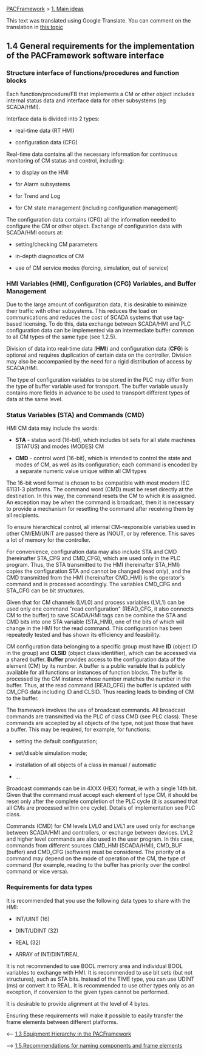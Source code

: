 [PACFramework](../README_EN.md) > [1. Main ideas](README_EN.md)

This text was translated using Google Translate. You can comment on the translation in [this topic](https://github.com/pupenasan/PACFramework/issues/52)

## 1.4 General requirements for the implementation of the PACFramework software interface

### Structure interface of functions/procedures and function blocks

Each function/procedure/FB that implements a CM or other object includes internal status data and interface data for other subsystems (eg SCADA/HMI).

Interface data is divided into 2 types:

- real-time data (RT HMI)

- configuration data (CFG)

Real-time data contains all the necessary information for continuous monitoring of CM status and control, including:

- to display on the HMI

- for Alarm subsystems

- for Trend and Log

- for CM state management (including configuration management)

The configuration data contains (CFG) all the information needed to configure the CM or other object. Exchange of configuration data with SCADA/HMI occurs at:

- setting/checking CM parameters

- in-depth diagnostics of CM

- use of CM service modes (forcing, simulation, out of service)

### HMI Variables (HMI), Configuration (CFG) Variables, and Buffer Management

Due to the large amount of configuration data, it is desirable to minimize their traffic with other subsystems. This reduces the load on communications and reduces the cost of SCADA systems that use tag-based licensing. To do this, data exchange between SCADA/HMI and PLC configuration data can be implemented via an intermediate buffer common to all CM types of the same type (see 1.2.5).

Division of data into real-time data (**HMI**) and configuration data (**CFG**) is optional and requires duplication of certain data on the controller. Division may also be accompanied by the need for a rigid distribution of access by SCADA/HMI.

The type of configuration variables to be stored in the PLC may differ from the type of buffer variable used for transport. The buffer variable usually contains more fields in advance to be used to transport different types of data at the same level.

### Status Variables (STA) and Commands (CMD)

HMI CM data may include the words:

- **STA** - status word (16-bit), which includes bit sets for all state machines (STATUS) and modes (MODES) CM

- **CMD** - control word (16-bit), which is intended to control the state and modes of CM, as well as its configuration; each command is encoded by a separate numeric value unique within all CM types

The 16-bit word format is chosen to be compatible with most modern IEC 61131-3 platforms. The command word (CMD) must be reset directly at the destination. In this way, the command resets the CM to which it is assigned. An exception may be when the command is broadcast, then it is necessary to provide a mechanism for resetting the command after receiving them by all recipients.

To ensure hierarchical control, all internal CM-responsible variables used in other CM/EM/UNIT are passed there as INOUT, or by reference. This saves a lot of memory for the controller.

For convenience, configuration data may also include STA and CMD (hereinafter STA_CFG and CMD_CFG), which are used only in the PLC program. Thus, the STA transmitted to the HMI (hereinafter STA_HMI) copies the configuration STA and cannot be changed (read only), and the CMD transmitted from the HMI (hereinafter CMD_HMI) is the operator's command and is processed accordingly. The variables CMD_CFG and STA_CFG can be bit structures.

Given that for CM channels (LVL0) and process variables (LVL1) can be used only one command "read configuration" (READ\_CFG, it also connects CM to the buffer) to save SCADA/HMI tags can be combine the STA and CMD bits into one STA variable (STA\_HMI), one of the bits of which will change in the HMI for the read command. This configuration has been repeatedly tested and has shown its efficiency and feasibility.

CM configuration data belonging to a specific group must have **ID** (object ID in the group) and **CLSID** (object class identifier), which can be accessed via a shared buffer. **Buffer** provides access to the configuration data of the element (CM) by its number. A buffer is a public variable that is publicly available for all functions or instances of function blocks. The buffer is processed by the CM instance whose number matches the number in the buffer. Thus, at the read command (READ\_CFG) the buffer is updated with CM\_CFG data including ID and CLSID. Thus reading leads to binding of CM to the buffer.

The framework involves the use of broadcast commands. All broadcast commands are transmitted via the PLC of class CMD (see PLC class). These commands are accepted by all objects of the type, not just those that have a buffer. This may be required, for example, for functions:

- setting the default configuration;

- set/disable simulation mode;

- installation of all objects of a class in manual / automatic

- ...

Broadcast commands can be in 4XXX (HEX) format, ie with a single 14th bit. Given that the command must accept each element of type CM, it should be reset only after the complete completion of the PLC cycle (it is assumed that all CMs are processed within one cycle). Details of implementation see PLC class.

Commands (CMD) for CM levels LVL0 and LVL1 are used only for exchange between SCADA/HMI and controllers, or exchange between devices. LVL2 and higher level commands are also used in the user program. In this case, commands from different sources CMD\_HMI (SCADA/HMI), CMD\_BUF (buffer) and CMD\_CFG (software) must be considered. The priority of a command may depend on the mode of operation of the CM, the type of command (for example, reading to the buffer has priority over the control command or vice versa).

### Requirements for data types

It is recommended that you use the following data types to share with the HMI:

- INT/UINT (16)

- DINT/UDINT (32)

- REAL (32)

- ARRAY of INT/DINT/REAL

It is not recommended to use BOOL memory area and individual BOOL variables to exchange with HMI. It is recommended to use bit sets (but not structures), such as STA bits. Instead of the TIME type, you can use UDINT (ms) or convert it to REAL. It is recommended to use other types only as an exception, if conversion to the given types cannot be performed.

It is desirable to provide alignment at the level of 4 bytes.

Ensuring these requirements will make it possible to easily transfer the frame elements between different platforms.

<-- [1.3 Equipment Hierarchy in the PACFramework](1_3_equip_en.md)

--> [1.5.Recommendations for naming components and frame elements](1_5_naming_en.md)